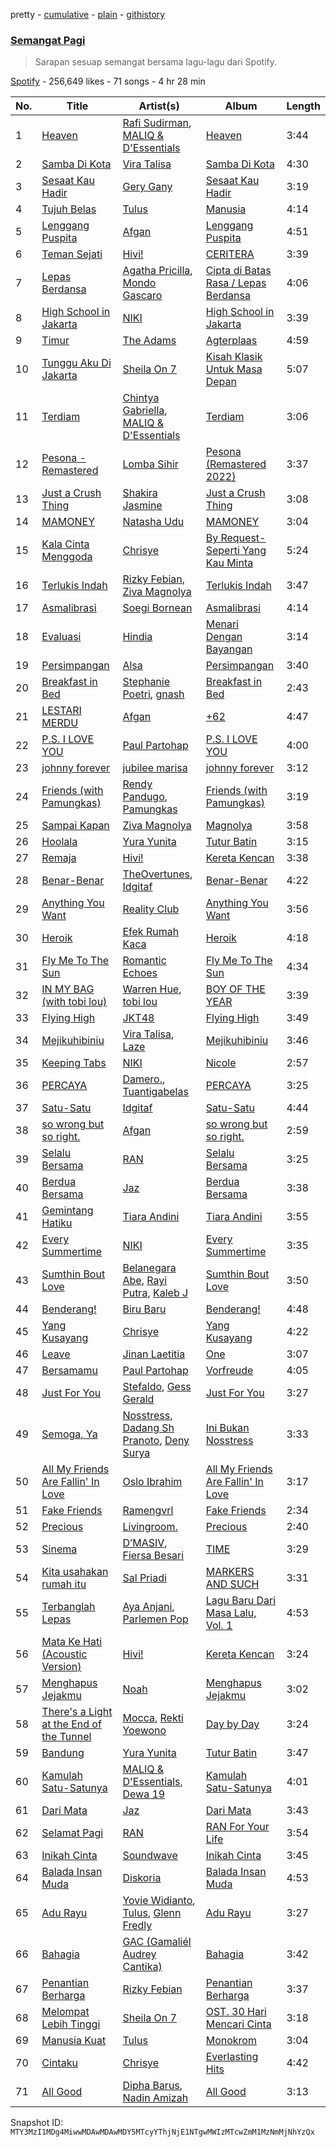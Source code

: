 pretty - [cumulative](/playlists/cumulative/37i9dQZF1DX6wbVzPMSvwH.md) - [plain](/playlists/plain/37i9dQZF1DX6wbVzPMSvwH) - [githistory](https://github.githistory.xyz/mackorone/spotify-playlist-archive/blob/main/playlists/plain/37i9dQZF1DX6wbVzPMSvwH)

### [Semangat Pagi](https://open.spotify.com/playlist/37i9dQZF1DX6wbVzPMSvwH)

> Sarapan sesuap semangat bersama lagu\-lagu dari Spotify.

[Spotify](https://open.spotify.com/user/spotify) - 256,649 likes - 71 songs - 4 hr 28 min

| No. | Title | Artist(s) | Album | Length |
|---|---|---|---|---|
| 1 | [Heaven](https://open.spotify.com/track/0vtnYQ2A6o2fuEWim7DRYy) | [Rafi Sudirman](https://open.spotify.com/artist/0IJToD6h0XzZMzlgJ5kdhk), [MALIQ & D'Essentials](https://open.spotify.com/artist/18PmEN8ZiHBQlDpxrgR2xs) | [Heaven](https://open.spotify.com/album/3ZlxavMQWzOa0dfcRrCUpi) | 3:44 |
| 2 | [Samba Di Kota](https://open.spotify.com/track/1Sj8vwRdJRDgOws3XRmyCM) | [Vira Talisa](https://open.spotify.com/artist/51Ssgb0bFNfHyAXc3Fpmuv) | [Samba Di Kota](https://open.spotify.com/album/7plglO6ToXm07DcGE6IW6k) | 4:30 |
| 3 | [Sesaat Kau Hadir](https://open.spotify.com/track/72MEldEAmz3WMJ2MkII3kP) | [Gery Gany](https://open.spotify.com/artist/4zw9fpiPphR8PBEiMLVT2e) | [Sesaat Kau Hadir](https://open.spotify.com/album/1VTso84D0KtvRuzyNoO57g) | 3:19 |
| 4 | [Tujuh Belas](https://open.spotify.com/track/5TReP8XK4aTOe2m44ZjQqz) | [Tulus](https://open.spotify.com/artist/2iDVt6mFbtbDEZG5ax0dTi) | [Manusia](https://open.spotify.com/album/3R4IAF9ApqYeUQrv1ddyoR) | 4:14 |
| 5 | [Lenggang Puspita](https://open.spotify.com/track/0mB5VPfAyvtBJnqw8pcFAA) | [Afgan](https://open.spotify.com/artist/4cgBCGxtlfap2g6jveB7du) | [Lenggang Puspita](https://open.spotify.com/album/4LnLFxcpm4PUDYRa3nHdft) | 4:51 |
| 6 | [Teman Sejati](https://open.spotify.com/track/0GUJBGR3LfZPYi0jnLLV7l) | [Hivi!](https://open.spotify.com/artist/4ubEZ6sMsrrbQChueyouCC) | [CERITERA](https://open.spotify.com/album/3GXsFGyViN6r1JYvuHYYSG) | 3:39 |
| 7 | [Lepas Berdansa](https://open.spotify.com/track/0IzuVV47KPKT0ejyaKLQaT) | [Agatha Pricilla](https://open.spotify.com/artist/5j6EloCQDnZmMP3k6pATOd), [Mondo Gascaro](https://open.spotify.com/artist/6x92tfaXHuPBctPxrfTeMY) | [Cipta di Batas Rasa / Lepas Berdansa](https://open.spotify.com/album/1jdYQWbLFxrTX6aHyHDfgj) | 4:06 |
| 8 | [High School in Jakarta](https://open.spotify.com/track/0r6oCPoDuCOXvEPOPV6UXN) | [NIKI](https://open.spotify.com/artist/2kxP07DLgs4xlWz8YHlvfh) | [High School in Jakarta](https://open.spotify.com/album/3QtwI1FUvH2kCD9Y5HaG9y) | 3:39 |
| 9 | [Timur](https://open.spotify.com/track/2bEuh25NMtUEQGu6VqohPu) | [The Adams](https://open.spotify.com/artist/0zuIBB0gRxp4i4E2gvrcoM) | [Agterplaas](https://open.spotify.com/album/6EjtRvsWa1wRYJgeJOROI3) | 4:59 |
| 10 | [Tunggu Aku Di Jakarta](https://open.spotify.com/track/0Z0K5nZGqw8WuV4WOLxVnR) | [Sheila On 7](https://open.spotify.com/artist/6q87vizIEdEN4NvlR6mjfT) | [Kisah Klasik Untuk Masa Depan](https://open.spotify.com/album/4bPUtZdWsvU1eTPmJFuvwm) | 5:07 |
| 11 | [Terdiam](https://open.spotify.com/track/3eEC4ad1GlR6eOiU06Hcuu) | [Chintya Gabriella](https://open.spotify.com/artist/1o0MfrMPYehxn9ieyHbk1Q), [MALIQ & D'Essentials](https://open.spotify.com/artist/18PmEN8ZiHBQlDpxrgR2xs) | [Terdiam](https://open.spotify.com/album/68PWcMgXQ3nV0rHPk6GbLt) | 3:06 |
| 12 | [Pesona \- Remastered](https://open.spotify.com/track/5iUrGfRTWwjm3eoNeblllJ) | [Lomba Sihir](https://open.spotify.com/artist/6wD3vtAV0P3gWB9zLs7I4j) | [Pesona \(Remastered 2022\)](https://open.spotify.com/album/56jtzPwaP66jzVleH9uGaP) | 3:37 |
| 13 | [Just a Crush Thing](https://open.spotify.com/track/2VirB9Zej4MbwC1x8WcfWx) | [Shakira Jasmine](https://open.spotify.com/artist/18nKUAfNnowoqfqDhwI3X3) | [Just a Crush Thing](https://open.spotify.com/album/3l2H3rjDgNCX4dizR3izOY) | 3:08 |
| 14 | [MAMONEY](https://open.spotify.com/track/6wWzU1FELh7ioiuQtMZ7NA) | [Natasha Udu](https://open.spotify.com/artist/5788KAWYDqWlejC63W92S7) | [MAMONEY](https://open.spotify.com/album/5j8kr0to3ALKqG9K8knJZD) | 3:04 |
| 15 | [Kala Cinta Menggoda](https://open.spotify.com/track/1NmxBjg8ybFwQkiKVnRxws) | [Chrisye](https://open.spotify.com/artist/2NteKKMj3takKR3ABTd279) | [By Request\-Seperti Yang Kau Minta](https://open.spotify.com/album/1n3e2JeVY2SUPD6LIYV16S) | 5:24 |
| 16 | [Terlukis Indah](https://open.spotify.com/track/5S8TtEVuFPY9XEjg2hNWHa) | [Rizky Febian](https://open.spotify.com/artist/28DdkLhrzQNizZ0ExQpyku), [Ziva Magnolya](https://open.spotify.com/artist/2wZWkw5jo8P4NVonVanxYd) | [Terlukis Indah](https://open.spotify.com/album/5Qk3VFJJ4CKS3zcBNp2YRs) | 3:47 |
| 17 | [Asmalibrasi](https://open.spotify.com/track/3TFdXrYIubXABQh0CxIiSs) | [Soegi Bornean](https://open.spotify.com/artist/0YpfUFtmzwNGWjowRwoGel) | [Asmalibrasi](https://open.spotify.com/album/1geFjIWLQNCKO0Y7uB2Xlw) | 4:14 |
| 18 | [Evaluasi](https://open.spotify.com/track/2dIBMHByUGcNPzmYBJ6OAj) | [Hindia](https://open.spotify.com/artist/51kyrUsAVqUBcoDEMFkX12) | [Menari Dengan Bayangan](https://open.spotify.com/album/1DAuVHMlBvIjzWZALSUXbn) | 3:14 |
| 19 | [Persimpangan](https://open.spotify.com/track/6GLYOdMJ5UCIIE6Ohc9v5C) | [Alsa](https://open.spotify.com/artist/79ZuAKAPvlGaPMRXR8KwPU) | [Persimpangan](https://open.spotify.com/album/5tW5YhIjNY0X6Ep6vNO7n4) | 3:40 |
| 20 | [Breakfast in Bed](https://open.spotify.com/track/3c5sWNPKG69X0JcGUgbBOj) | [Stephanie Poetri](https://open.spotify.com/artist/0HS00NN7MAfF59aJnfcxSO), [gnash](https://open.spotify.com/artist/3iri9nBFs9e4wN7PLIetAw) | [Breakfast in Bed](https://open.spotify.com/album/24aSDb1blluKkN02Wy4Tl4) | 2:43 |
| 21 | [LESTARI MERDU](https://open.spotify.com/track/4SehVxkRW1gi0mOPCvxlmi) | [Afgan](https://open.spotify.com/artist/4cgBCGxtlfap2g6jveB7du) | [+62](https://open.spotify.com/album/42LLrtJK1RfPRiZqDyswlk) | 4:47 |
| 22 | [P.S\. I LOVE YOU](https://open.spotify.com/track/1w3azB0VuRFp79AduIwrIy) | [Paul Partohap](https://open.spotify.com/artist/7JUNqSO2J7JcC76ShZ9DI9) | [P.S\. I LOVE YOU](https://open.spotify.com/album/3AIGFmb0M86SOig1ghbxvq) | 4:00 |
| 23 | [johnny forever](https://open.spotify.com/track/4l7TIfpqpWwQXHAkugf03E) | [jubilee marisa](https://open.spotify.com/artist/3JBkqdMx65CIglkijIKn4f) | [johnny forever](https://open.spotify.com/album/6ontGIRczEhO0Tgsdf5cpi) | 3:12 |
| 24 | [Friends \(with Pamungkas\)](https://open.spotify.com/track/2A8GaaJgqP0TcW6wmhly7n) | [Rendy Pandugo](https://open.spotify.com/artist/04u3fc37nHFKN7GJTSIwI8), [Pamungkas](https://open.spotify.com/artist/7d86ERlvO5UG44j7Va0Y0C) | [Friends \(with Pamungkas\)](https://open.spotify.com/album/0IkIWfbpYlDL0fRUgUAfrm) | 3:19 |
| 25 | [Sampai Kapan](https://open.spotify.com/track/2yhr89m0E7V16xOB3fRdF1) | [Ziva Magnolya](https://open.spotify.com/artist/2wZWkw5jo8P4NVonVanxYd) | [Magnolya](https://open.spotify.com/album/3yUBpUAsQeuAu9R86wiukG) | 3:58 |
| 26 | [Hoolala](https://open.spotify.com/track/7misIHyXm0bSSXQTVoeKAD) | [Yura Yunita](https://open.spotify.com/artist/02Tq76MwpeoRu3BHIAiaio) | [Tutur Batin](https://open.spotify.com/album/4ehjkt2KhPomUc7duIqeyD) | 3:15 |
| 27 | [Remaja](https://open.spotify.com/track/3O9OibrJm0vSYxZjz3Pooe) | [Hivi!](https://open.spotify.com/artist/4ubEZ6sMsrrbQChueyouCC) | [Kereta Kencan](https://open.spotify.com/album/4X40KZmA4LE4beNaNrQuNw) | 3:38 |
| 28 | [Benar\-Benar](https://open.spotify.com/track/21h4Kd8KTMPpLtQ7vdc2Aq) | [TheOvertunes](https://open.spotify.com/artist/3t4MHnVggiFLOuSSh4odBk), [Idgitaf](https://open.spotify.com/artist/7pFWMC2E7h8eL3SZyHRsRq) | [Benar\-Benar](https://open.spotify.com/album/1fkRzmZR6GU8BQOcvAfy69) | 4:22 |
| 29 | [Anything You Want](https://open.spotify.com/track/2QB8FwOszur18Ai7t2XnNi) | [Reality Club](https://open.spotify.com/artist/1DjZI46mVZZZYmmmygRnTw) | [Anything You Want](https://open.spotify.com/album/0fkX7I2PipiArw0mxPLFsY) | 3:56 |
| 30 | [Heroik](https://open.spotify.com/track/2sRXa0KzHvIsUuN7zYBEd4) | [Efek Rumah Kaca](https://open.spotify.com/artist/3uSvD31crYEsBLuiAFD02b) | [Heroik](https://open.spotify.com/album/6n50RxgjfIYDZjd20vIQOe) | 4:18 |
| 31 | [Fly Me To The Sun](https://open.spotify.com/track/6UsNGfDVuoMhbgkmdWRvnz) | [Romantic Echoes](https://open.spotify.com/artist/3VDwfryUiGGszWpyzpwDGJ) | [Fly Me To The Sun](https://open.spotify.com/album/3rA2enTCB87keTrwFKcncI) | 4:34 |
| 32 | [IN MY BAG \(with tobi lou\)](https://open.spotify.com/track/3Vdu1sTIUi45NZvguJDmhk) | [Warren Hue](https://open.spotify.com/artist/4qcKNkdxUidhvUByB2eQ6g), [tobi lou](https://open.spotify.com/artist/4T8NIfZmVY6TJFqVzN6X49) | [BOY OF THE YEAR](https://open.spotify.com/album/7jKfffXc64aO4CubnAI1UJ) | 3:39 |
| 33 | [Flying High](https://open.spotify.com/track/4haBSzLuFrT1hWqH5ErIWw) | [JKT48](https://open.spotify.com/artist/2l8I5pWUnfF7bMK1z6EJRk) | [Flying High](https://open.spotify.com/album/2l3g3RedySQT8z2Gsc2T78) | 3:49 |
| 34 | [Mejikuhibiniu](https://open.spotify.com/track/0wBdb4pmz0hyyI0M6ilZTy) | [Vira Talisa](https://open.spotify.com/artist/51Ssgb0bFNfHyAXc3Fpmuv), [Laze](https://open.spotify.com/artist/1IqTdUbQ33vM6tbV1fiWKZ) | [Mejikuhibiniu](https://open.spotify.com/album/5ErP3mluV25TH2ncKKcWM4) | 3:46 |
| 35 | [Keeping Tabs](https://open.spotify.com/track/2zz4plJxtgMIsQg5SMl2Bg) | [NIKI](https://open.spotify.com/artist/2kxP07DLgs4xlWz8YHlvfh) | [Nicole](https://open.spotify.com/album/5WR7ksPLp3kqFbDLTYpGfx) | 2:57 |
| 36 | [PERCAYA](https://open.spotify.com/track/5hpqeU5uQwDF1Umn60FqRr) | [Damero.](https://open.spotify.com/artist/5VOoDwt06adOAXAGIORMnW), [Tuantigabelas](https://open.spotify.com/artist/0CKf1Ac7v8HTqXxYdWsyWn) | [PERCAYA](https://open.spotify.com/album/5jw1zR0t4Z1Wb5JixdloYU) | 3:25 |
| 37 | [Satu\-Satu](https://open.spotify.com/track/5rFNflUKMTsOlBVdGv1ahL) | [Idgitaf](https://open.spotify.com/artist/7pFWMC2E7h8eL3SZyHRsRq) | [Satu\-Satu](https://open.spotify.com/album/2WFFb7cIQXQXvuOsoqB69C) | 4:44 |
| 38 | [so wrong but so right.](https://open.spotify.com/track/1DeQcRt8U7N6l5cPPYmGYY) | [Afgan](https://open.spotify.com/artist/4cgBCGxtlfap2g6jveB7du) | [so wrong but so right.](https://open.spotify.com/album/2APeiOBwLGStg3JvL8VLmq) | 2:59 |
| 39 | [Selalu Bersama](https://open.spotify.com/track/4E0Ib1Xfhr15mQU6BNShSp) | [RAN](https://open.spotify.com/artist/5DSVjHy2YWufmRUHBM3PLX) | [Selalu Bersama](https://open.spotify.com/album/0nZF3NgXbl8qj7exGx9AtP) | 3:25 |
| 40 | [Berdua Bersama](https://open.spotify.com/track/37uQDKOul7QOmRFB6kiYyO) | [Jaz](https://open.spotify.com/artist/78ED3zmePoZzEzeBUg0evm) | [Berdua Bersama](https://open.spotify.com/album/4WQIR3oZmS5ubTvFAqZiiV) | 3:38 |
| 41 | [Gemintang Hatiku](https://open.spotify.com/track/2Q44ftk6lRes25tvoXlAqp) | [Tiara Andini](https://open.spotify.com/artist/0kPb52ySN2k9P6wEZPTUzm) | [Tiara Andini](https://open.spotify.com/album/0jxUY7K5FdwJNl3SmnOZOl) | 3:55 |
| 42 | [Every Summertime](https://open.spotify.com/track/68HocO7fx9z0MgDU0ZPHro) | [NIKI](https://open.spotify.com/artist/2kxP07DLgs4xlWz8YHlvfh) | [Every Summertime](https://open.spotify.com/album/2HPj0XZe9WduSsyKTQqgVa) | 3:35 |
| 43 | [Sumthin Bout Love](https://open.spotify.com/track/36PagkhheRVG0iFaM55njV) | [Belanegara Abe](https://open.spotify.com/artist/7ynDbLbbf0ldcQvzPyALuA), [Rayi Putra](https://open.spotify.com/artist/3FduEXHFSq8Hboekc8JMUR), [Kaleb J](https://open.spotify.com/artist/3sMsWkApnc6yPyMUsNHQlb) | [Sumthin Bout Love](https://open.spotify.com/album/6eqKKHirJmjLlVBJCN87i9) | 3:50 |
| 44 | [Benderang!](https://open.spotify.com/track/7MMFSId5CetQIUqgdPXL6u) | [Biru Baru](https://open.spotify.com/artist/2zuPyFAXSFyGQJrNk2iy6V) | [Benderang!](https://open.spotify.com/album/6wbdYt8vMTWRpa5VVWevGM) | 4:48 |
| 45 | [Yang Kusayang](https://open.spotify.com/track/07u51YjzguLY8v8XHQaBMd) | [Chrisye](https://open.spotify.com/artist/2NteKKMj3takKR3ABTd279) | [Yang Kusayang](https://open.spotify.com/album/4sZAdMtWkGYd1wI643Y2on) | 4:22 |
| 46 | [Leave](https://open.spotify.com/track/0EoKAD9I7OOOohRmmVvtIT) | [Jinan Laetitia](https://open.spotify.com/artist/0BCK8dKHWITYcDo06Fuxth) | [One](https://open.spotify.com/album/13P9zBl1EtCVYBrMbiPqXJ) | 3:07 |
| 47 | [Bersamamu](https://open.spotify.com/track/1FVZrAZ6kLrgnaRB9pzYMD) | [Paul Partohap](https://open.spotify.com/artist/7JUNqSO2J7JcC76ShZ9DI9) | [Vorfreude](https://open.spotify.com/album/754tHb1pF9v02tc8MQZRzU) | 4:05 |
| 48 | [Just For You](https://open.spotify.com/track/4pNSeZ3zFtBH0vmlCuhGyd) | [Stefaldo](https://open.spotify.com/artist/3Tc2unuhdKex8NKaXdFrni), [Gess Gerald](https://open.spotify.com/artist/63UF0ZF1mHyyRINKgFPRCF) | [Just For You](https://open.spotify.com/album/1ae8gFk03PTdu3HQsGHITe) | 3:27 |
| 49 | [Semoga, Ya](https://open.spotify.com/track/6wHnwqvtNdQicSPTTkYRQN) | [Nosstress](https://open.spotify.com/artist/4XnnBdCt9Cg5W2wBgtD7co), [Dadang Sh Pranoto](https://open.spotify.com/artist/7cN32kelGKr663CVytGvc3), [Deny Surya](https://open.spotify.com/artist/1zffTcVmBMb4L4s060WBXf) | [Ini Bukan Nosstress](https://open.spotify.com/album/5VDBGrroiUxwcjyd8fqKvy) | 3:33 |
| 50 | [All My Friends Are Fallin' In Love](https://open.spotify.com/track/0tIWk4w1AfinVnGxiaSz5d) | [Oslo Ibrahim](https://open.spotify.com/artist/58tCW7poCEjQCqJTaeVsSF) | [All My Friends Are Fallin' In Love](https://open.spotify.com/album/75G2tuAvS5Uugrb0TLNTT3) | 3:17 |
| 51 | [Fake Friends](https://open.spotify.com/track/1pl99AShk41rIlUkVzI4lu) | [Ramengvrl](https://open.spotify.com/artist/0AsbBukUWcA4lJT5ARtlgQ) | [Fake Friends](https://open.spotify.com/album/4W6r3RpxkoVgbDvK02q9Iu) | 2:34 |
| 52 | [Precious](https://open.spotify.com/track/6ikaNm8tnqvSB8XxRV4nog) | [Livingroom.](https://open.spotify.com/artist/7waocZDnwhSgSPIt7By0QA) | [Precious](https://open.spotify.com/album/0blGPLYWpPAIViPMRfuQnT) | 2:40 |
| 53 | [Sinema](https://open.spotify.com/track/21OXhVAGwkueDkmvPVLNPm) | [D’MASIV](https://open.spotify.com/artist/1hioeMAsVwJ3bvcb9lxBpB), [Fiersa Besari](https://open.spotify.com/artist/06QVnTCdjs4jPKO0487EGV) | [TIME](https://open.spotify.com/album/3K7DAXAdl6EdEZZkhQLLxX) | 3:29 |
| 54 | [Kita usahakan rumah itu](https://open.spotify.com/track/1x9jnpPOAMSrr7DuIG5jMl) | [Sal Priadi](https://open.spotify.com/artist/1NjxFrpEGZTV2Ny0OJxeWu) | [MARKERS AND SUCH](https://open.spotify.com/album/6pEUguV7EoReCpbQQE6QrE) | 3:31 |
| 55 | [Terbanglah Lepas](https://open.spotify.com/track/0mLvVZ14uhcPI7dbOJ69Un) | [Aya Anjani](https://open.spotify.com/artist/3nslXNEDlUex5fcETXA5Lf), [Parlemen Pop](https://open.spotify.com/artist/4GPfmTXPBtz1eIdrdNOB3e) | [Lagu Baru Dari Masa Lalu, Vol\. 1](https://open.spotify.com/album/5b2swSWZfAc8EZ5v0VTzSi) | 4:53 |
| 56 | [Mata Ke Hati \(Acoustic Version\)](https://open.spotify.com/track/4p5UcsOpnSYwqYnThBpDjD) | [Hivi!](https://open.spotify.com/artist/4ubEZ6sMsrrbQChueyouCC) | [Kereta Kencan](https://open.spotify.com/album/4X40KZmA4LE4beNaNrQuNw) | 3:24 |
| 57 | [Menghapus Jejakmu](https://open.spotify.com/track/3NuKl7HM691ycLcCa6Vbq2) | [Noah](https://open.spotify.com/artist/31aMmlq8isIAgojvmIwiS4) | [Menghapus Jejakmu](https://open.spotify.com/album/4UOQ8yXRAdRDOpEcDgZdGq) | 3:02 |
| 58 | [There's a Light at the End of the Tunnel](https://open.spotify.com/track/1KtBupQOZA11CAiwl2VfoF) | [Mocca](https://open.spotify.com/artist/7jm6MsWHPzZETR9JkAVaQQ), [Rekti Yoewono](https://open.spotify.com/artist/5wg7167xaH0ILxlcDymFlM) | [Day by Day](https://open.spotify.com/album/3Fxba1JUppkx30LoFcWuz7) | 3:24 |
| 59 | [Bandung](https://open.spotify.com/track/7itshdCnfN3pbP88rQYHIr) | [Yura Yunita](https://open.spotify.com/artist/02Tq76MwpeoRu3BHIAiaio) | [Tutur Batin](https://open.spotify.com/album/4ehjkt2KhPomUc7duIqeyD) | 3:47 |
| 60 | [Kamulah Satu\-Satunya](https://open.spotify.com/track/7qd2gICEYvgNJvYFWmDzA1) | [MALIQ & D'Essentials](https://open.spotify.com/artist/18PmEN8ZiHBQlDpxrgR2xs), [Dewa 19](https://open.spotify.com/artist/48bKH1ugFBhERC1rdojP9d) | [Kamulah Satu\-Satunya](https://open.spotify.com/album/5yG5winkGz0uJNUofbpaiH) | 4:01 |
| 61 | [Dari Mata](https://open.spotify.com/track/4xFM9ET7fPtYgbp9QyzrHl) | [Jaz](https://open.spotify.com/artist/78ED3zmePoZzEzeBUg0evm) | [Dari Mata](https://open.spotify.com/album/40mpmlGhszXzLDZ9qbyAJh) | 3:43 |
| 62 | [Selamat Pagi](https://open.spotify.com/track/493V5dhXECdFJ7SBqOsybH) | [RAN](https://open.spotify.com/artist/5DSVjHy2YWufmRUHBM3PLX) | [RAN For Your Life](https://open.spotify.com/album/1HKU9pkdGXlQfwQoAGSMv8) | 3:54 |
| 63 | [Inikah Cinta](https://open.spotify.com/track/7r5qxtubYpPXYNSLX8CoGr) | [Soundwave](https://open.spotify.com/artist/2KMR8kfHQCPYJ2SatjkIEu) | [Inikah Cinta](https://open.spotify.com/album/77q9eYQmTvAbuAWRLM1eof) | 3:45 |
| 64 | [Balada Insan Muda](https://open.spotify.com/track/7rt1ze8gO84v4k9vBvb7JB) | [Diskoria](https://open.spotify.com/artist/4Z9pg3LzMfuuSgl3hMDYuG) | [Balada Insan Muda](https://open.spotify.com/album/6fo5cucV7PIbbnwT1Okx2I) | 4:53 |
| 65 | [Adu Rayu](https://open.spotify.com/track/0mOLyv1GL4sIuzVR1I92Fb) | [Yovie Widianto](https://open.spotify.com/artist/7Ln5yumFjHCkeZ8bAzHUcp), [Tulus](https://open.spotify.com/artist/2iDVt6mFbtbDEZG5ax0dTi), [Glenn Fredly](https://open.spotify.com/artist/4rUYk0fV0Z4pOtwVbEAyK9) | [Adu Rayu](https://open.spotify.com/album/7MQvEjN92cqRdNUCMOKCPA) | 3:27 |
| 66 | [Bahagia](https://open.spotify.com/track/31swUEisRXt0oEz3iM6MOy) | [GAC \(Gamaliél Audrey Cantika\)](https://open.spotify.com/artist/3YYdJZO7kX8nwDzN3YJzdW) | [Bahagia](https://open.spotify.com/album/6DDxznSldww5bW8Zbi9EGg) | 3:42 |
| 67 | [Penantian Berharga](https://open.spotify.com/track/62SNlZ1MJiY98movqq7ZSS) | [Rizky Febian](https://open.spotify.com/artist/28DdkLhrzQNizZ0ExQpyku) | [Penantian Berharga](https://open.spotify.com/album/5zhXlETGMYS961e8GC8pCc) | 3:37 |
| 68 | [Melompat Lebih Tinggi](https://open.spotify.com/track/7Hun5YHQ5TEe9j97cU5XPg) | [Sheila On 7](https://open.spotify.com/artist/6q87vizIEdEN4NvlR6mjfT) | [OST\. 30 Hari Mencari Cinta](https://open.spotify.com/album/66ggR3LdVt8pjIaOeL7kNB) | 3:18 |
| 69 | [Manusia Kuat](https://open.spotify.com/track/1vT1rKlEzvT9r0uYwAuwC8) | [Tulus](https://open.spotify.com/artist/2iDVt6mFbtbDEZG5ax0dTi) | [Monokrom](https://open.spotify.com/album/4szhn3xPmOJklFAcqNvTnQ) | 3:04 |
| 70 | [Cintaku](https://open.spotify.com/track/4hykertmVe1gPtNB2atBNJ) | [Chrisye](https://open.spotify.com/artist/2NteKKMj3takKR3ABTd279) | [Everlasting Hits](https://open.spotify.com/album/4X9jiWC7TjqziUu92g4KgU) | 4:42 |
| 71 | [All Good](https://open.spotify.com/track/3s8ik4CUIZXXGDBgD0EAZ5) | [Dipha Barus](https://open.spotify.com/artist/0UtZ0DRiE8usRg9GyjCPCr), [Nadin Amizah](https://open.spotify.com/artist/20zafXaLhm5IcXnSU93rNn) | [All Good](https://open.spotify.com/album/5b5nv0yq43oHzu1HcuY3ZI) | 3:13 |

Snapshot ID: `MTY3MzI1MDg4MiwwMDAwMDAwMDY5MTcyYThjNjE1NTgwMWIzMTcwZmM1MzNmMjNhYzQx`
